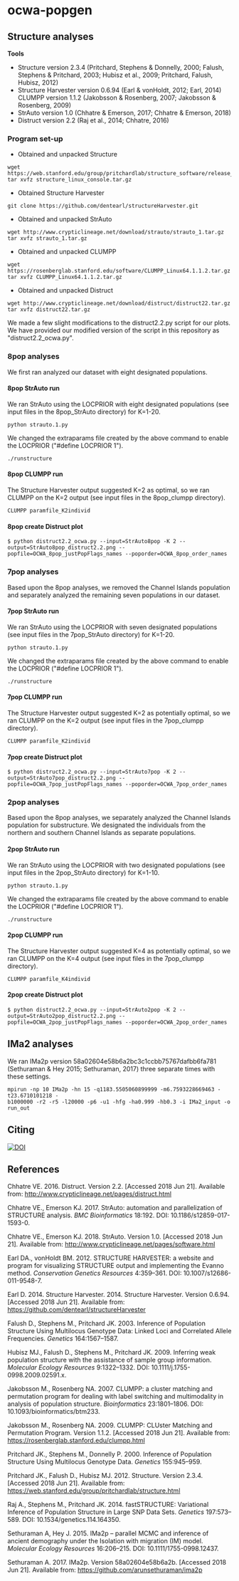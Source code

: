 # ocwa-popgen

## Structure analyses  
**Tools**  
* Structure version 2.3.4 (Pritchard, Stephens & Donnelly, 2000; Falush, Stephens & Pritchard, 2003; Hubisz et al., 2009; Pritchard, Falush, Hubisz, 2012)  
* Structure Harvester version 0.6.94 (Earl & vonHoldt, 2012; Earl, 2014)  
CLUMPP version 1.1.2 (Jakobsson & Rosenberg, 2007; Jakobsson & Rosenberg, 2009)  
* StrAuto version 1.0  (Chhatre & Emerson, 2017; Chhatre & Emerson, 2018)  
* Distruct version 2.2 (Raj et al., 2014; Chhatre, 2016)  

### Program set-up  

* Obtained and unpacked Structure  
```
wget https://web.stanford.edu/group/pritchardlab/structure_software/release_versions/v2.3.4/release/structure_linux_console.tar.gz  
tar xvfz structure_linux_console.tar.gz  
```

* Obtained Structure Harvester  
```
git clone https://github.com/dentearl/structureHarvester.git  
```

* Obtained and unpacked StrAuto   
```
wget http://www.crypticlineage.net/download/strauto/strauto_1.tar.gz  
tar xvfz strauto_1.tar.gz  
```

* Obtained and unpacked CLUMPP
```
wget https://rosenberglab.stanford.edu/software/CLUMPP_Linux64.1.1.2.tar.gz  
tar xvfz CLUMPP_Linux64.1.1.2.tar.gz  
```

* Obtained and unpacked Distruct  
```
wget http://www.crypticlineage.net/download/distruct/distruct22.tar.gz  
tar xvfz distruct22.tar.gz  
```
We made a few slight modifications to the distruct2.2.py script for our plots. We have provided our modified version of the script in this repository as "distruct2.2_ocwa.py".  

### 8pop analyses  
We first ran analyzed our dataset with eight designated populations.  

#### 8pop StrAuto run  
We ran StrAuto using the LOCPRIOR with eight designated populations (see input files in the 8pop_StrAuto directory) for K=1-20.  
```
python strauto.1.py  
```
We changed the extraparams file created by the above command to enable the LOCPRIOR ("#define LOCPRIOR 1").  
```
./runstructure  
```
#### 8pop CLUMPP run  
The Structure Harvester output suggested K=2 as optimal, so we ran CLUMPP on the K=2 output (see input files in the 8pop_clumpp directory).  
```
CLUMPP paramfile_K2individ
```

#### 8pop create Distruct plot  
```
$ python distruct2.2_ocwa.py --input=StrAuto8pop -K 2 --output=StrAuto8pop_distruct2.2.png --popfile=OCWA_8pop_justPopFlags_names --poporder=OCWA_8pop_order_names  
```

### 7pop analyses  
Based upon the 8pop analyses, we removed the Channel Islands population and separately analyzed the remaining seven populations in our dataset.  

#### 7pop StrAuto run  
We ran StrAuto using the LOCPRIOR with seven designated populations (see input files in the 7pop_StrAuto directory) for K=1-20.  
```
python strauto.1.py  
```
We changed the extraparams file created by the above command to enable the LOCPRIOR ("#define LOCPRIOR 1").  
```
./runstructure  
```
#### 7pop CLUMPP run  
The Structure Harvester output suggested K=2 as potentially optimal, so we ran CLUMPP on the K=2 output (see input files in the 7pop_clumpp directory).  
```
CLUMPP paramfile_K2individ
```

#### 7pop create Distruct plot  
```
$ python distruct2.2_ocwa.py --input=StrAuto7pop -K 2 --output=StrAuto7pop_distruct2.2.png --popfile=OCWA_7pop_justPopFlags_names --poporder=OCWA_7pop_order_names  
```

### 2pop analyses  
Based upon the 8pop analyses, we separately analyzed the Channel Islands population for substructure. We designated the individuals from the northern and southern Channel Islands as separate populations.  

#### 2pop StrAuto run  
We ran StrAuto using the LOCPRIOR with two designated populations (see input files in the 2pop_StrAuto directory) for K=1-10.  
```
python strauto.1.py  
```
We changed the extraparams file created by the above command to enable the LOCPRIOR ("#define LOCPRIOR 1").  
```
./runstructure  
```
#### 2pop CLUMPP run  
The Structure Harvester output suggested K=4 as potentially optimal, so we ran CLUMPP on the K=4 output (see input files in the 7pop_clumpp directory).  
```
CLUMPP paramfile_K4individ
```

#### 2pop create Distruct plot  
```
$ python distruct2.2_ocwa.py --input=StrAuto2pop -K 2 --output=StrAuto2pop_distruct2.2.png --popfile=OCWA_2pop_justPopFlags_names --poporder=OCWA_2pop_order_names  
```

## IMa2 analyses

We ran IMa2p version 58a02604e58b6a2bc3c1ccbb75767dafbb6fa781 (Sethuraman & Hey 2015; Sethuraman, 2017) three separate times with these settings.  
```
mpirun -np 10 IMa2p -hn 15 -q1183.5505060899999 -m6.7593228669463 -t23.6710101218 -
b1000000 -r2 -r5 -l20000 -p6 -u1 -hfg -ha0.999 -hb0.3 -i IMa2_input -o run_out  
```

## Citing

[![DOI](https://zenodo.org/badge/DOI/10.5281/zenodo.1648691.svg)](https://doi.org/10.5281/zenodo.1648691)

## References  
Chhatre VE. 2016. Distruct. Version 2.2. [Accessed 2018 Jun 21]. Available from: http://www.crypticlineage.net/pages/distruct.html  

Chhatre VE., Emerson KJ. 2017. StrAuto: automation and parallelization of STRUCTURE analysis. *BMC Bioinformatics* 18:192. DOI: 10.1186/s12859-017-1593-0.  

Chhatre VE., Emerson KJ. 2018. StrAuto. Version 1.0. [Accessed 2018 Jun 21]. Available from: http://www.crypticlineage.net/pages/software.html  

Earl DA., vonHoldt BM. 2012. STRUCTURE HARVESTER: a website and program for visualizing STRUCTURE output and implementing the Evanno method. *Conservation Genetics Resources* 4:359–361. DOI: 10.1007/s12686-011-9548-7.  

Earl D. 2014. Structure Harvester. 2014. Structure Harvester. Version 0.6.94. [Accessed 2018 Jun 21]. Available from: https://github.com/dentearl/structureHarvester  

Falush D., Stephens M., Pritchard JK. 2003. Inference of Population Structure Using Multilocus Genotype Data: Linked Loci and Correlated Allele Frequencies. *Genetics* 164:1567–1587.  

Hubisz MJ., Falush D., Stephens M., Pritchard JK. 2009. Inferring weak population structure with the assistance of sample group information. *Molecular Ecology Resources* 9:1322–1332. DOI: 10.1111/j.1755-0998.2009.02591.x.  

Jakobsson M., Rosenberg NA. 2007. CLUMPP: a cluster matching and permutation program for dealing with label switching and multimodality in analysis of population structure. *Bioinformatics* 23:1801–1806. DOI: 10.1093/bioinformatics/btm233.  

Jakobsson M., Rosenberg NA. 2009. CLUMPP: CLUster Matching and Permutation Program. Version 1.1.2. [Accessed 2018 Jun 21]. Available from: https://rosenberglab.stanford.edu/clumpp.html  

Pritchard JK., Stephens M., Donnelly P. 2000. Inference of Population Structure Using Multilocus Genotype Data. *Genetics* 155:945–959.  

Pritchard JK., Falush D., Hubisz MJ. 2012. Structure. Version 2.3.4. [Accessed 2018 Jun 21]. Available from: https://web.stanford.edu/group/pritchardlab/structure.html  

Raj A., Stephens M., Pritchard JK. 2014. fastSTRUCTURE: Variational Inference of Population Structure in Large SNP Data Sets. *Genetics* 197:573–589. DOI: 10.1534/genetics.114.164350.  

Sethuraman A, Hey J. 2015. IMa2p – parallel MCMC and inference of ancient demography under the Isolation with migration (IM) model. *Molecular Ecology Resources* 16:206–215. DOI: 10.1111/1755-0998.12437.  

Sethuraman A. 2017. IMa2p. Version 58a02604e58b6a2b. [Accessed 2018 Jun 21]. Available from: https://github.com/arunsethuraman/ima2p
